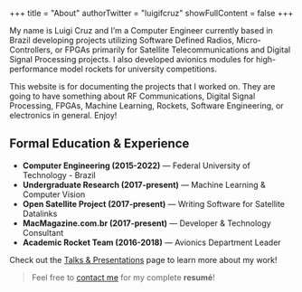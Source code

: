 +++
title = "About"
authorTwitter = "luigifcruz"
showFullContent = false
+++

My name is Luigi Cruz and I’m a Computer Engineer currently based in Brazil developing projects utilizing Software Defined Radios, Micro-Controllers, or FPGAs primarily for Satellite Telecommunications and Digital Signal Processing projects. I also developed avionics modules for high-performance model rockets for university competitions.

This website is for documenting the projects that I worked on. They are going to have something about RF Communications, Digital Signal Processing, FPGAs, Machine Learning, Rockets, Software Engineering, or electronics in general. Enjoy!

## Formal Education & Experience
- **Computer Engineering (2015-2022)** &mdash; Federal University of Technology - Brazil
- **Undergraduate Research (2017-present)** &mdash; Machine Learning & Computer Vision
- **Open Satellite Project (2017-present)** &mdash; Writing Software for Satellite Datalinks
- **MacMagazine.com.br (2017-present)** &mdash; Developer & Technology Consultant
- **Academic Rocket Team (2016-2018)** &mdash; Avionics Department Leader

Check out the [Talks & Presentations](/talks) page to learn more about my work!

> Feel free to [contact me](/contact) for my complete **resumé**!